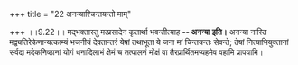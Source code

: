 +++
title = "22 अनन्याश्चिन्तयन्तो माम्"

+++
।।9.22।। मद्भक्तास्तु मत्प्रसादेन कृतार्था भवन्तीत्याह **-- अनन्या
इति।** अनन्या नास्ति मद्व्यतिरेकेणान्यत्काम्यं भजनीयं देवतान्तरं येषां
तथाभूता ये जना मां चिन्तयन्तः सेवन्ते; तेषां नित्याभियुक्तानां सर्वदा
मदेकनिष्ठानां योगं धनादिलाभं क्षेमं च तत्पालनं मोक्षं वा
तैरप्रार्थितमप्यहमेव वहामि प्रापयामि।

